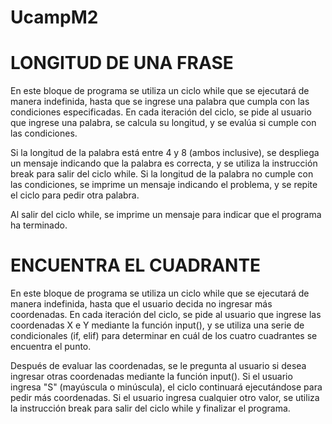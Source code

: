 # UcampM2
# LONGITUD DE UNA FRASE
En este bloque de programa se utiliza un ciclo while que se ejecutará de manera indefinida, hasta que se ingrese una palabra que cumpla con las condiciones especificadas. En cada iteración del ciclo, se pide al usuario que ingrese una palabra, se calcula su longitud, y se evalúa si cumple con las condiciones.

Si la longitud de la palabra está entre 4 y 8 (ambos inclusive), se despliega un mensaje indicando que la palabra es correcta, y se utiliza la instrucción break para salir del ciclo while. Si la longitud de la palabra no cumple con las condiciones, se imprime un mensaje indicando el problema, y se repite el ciclo para pedir otra palabra.

Al salir del ciclo while, se imprime un mensaje para indicar que el programa ha terminado.


# ENCUENTRA EL CUADRANTE
En este bloque de programa se utiliza un ciclo while que se ejecutará de manera indefinida, hasta que el usuario decida no ingresar más coordenadas. En cada iteración del ciclo, se pide al usuario que ingrese las coordenadas X e Y mediante la función input(), y se utiliza una serie de condicionales (if, elif) para determinar en cuál de los cuatro cuadrantes se encuentra el punto.

Después de evaluar las coordenadas, se le pregunta al usuario si desea ingresar otras coordenadas mediante la función input(). Si el usuario ingresa "S" (mayúscula o minúscula), el ciclo continuará ejecutándose para pedir más coordenadas. Si el usuario ingresa cualquier otro valor, se utiliza la instrucción break para salir del ciclo while y finalizar el programa.
